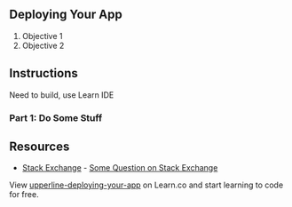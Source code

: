 ## Deploying Your App

1. Objective 1
2. Objective 2

## Instructions

Need to build, use Learn IDE

### Part 1: Do Some Stuff

## Resources

* [Stack Exchange](http://www.stackexchange.com) - [Some Question on Stack Exchange](http://www.stackexchange.com/questions/123)

<p class='util--hide'>View <a href='https://learn.co/lessons/upperline-deploying-your-app'>upperline-deploying-your-app</a> on Learn.co and start learning to code for free.</p>
